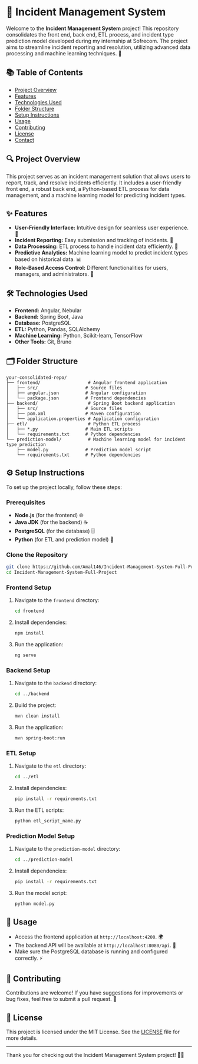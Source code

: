 # 🌟 Incident Management System

Welcome to the **Incident Management System** project! This repository consolidates the front end, back end, ETL process, and incident type prediction model developed during my internship at Sofrecom. The project aims to streamline incident reporting and resolution, utilizing advanced data processing and machine learning techniques. 🚀

## 📚 Table of Contents

- [Project Overview](#project-overview)
- [Features](#features)
- [Technologies Used](#technologies-used)
- [Folder Structure](#folder-structure)
- [Setup Instructions](#setup-instructions)
- [Usage](#usage)
- [Contributing](#contributing)
- [License](#license)
- [Contact](#contact)

## 🔍 Project Overview

This project serves as an incident management solution that allows users to report, track, and resolve incidents efficiently. It includes a user-friendly front end, a robust back end, a Python-based ETL process for data management, and a machine learning model for predicting incident types. 

## ✨ Features

- **User-Friendly Interface:** Intuitive design for seamless user experience. 🎨
- **Incident Reporting:** Easy submission and tracking of incidents. 📝
- **Data Processing:** ETL process to handle incident data efficiently. 🔄
- **Predictive Analytics:** Machine learning model to predict incident types based on historical data. 📊
- **Role-Based Access Control:** Different functionalities for users, managers, and administrators. 🔐

## 🛠️ Technologies Used

- **Frontend:** Angular, Nebular
- **Backend:** Spring Boot, Java
- **Database:** PostgreSQL
- **ETL:** Python, Pandas, SQLAlchemy
- **Machine Learning:** Python, Scikit-learn, TensorFlow
- **Other Tools:** Git, Bruno

## 🗂️ Folder Structure

```
your-consolidated-repo/
├── frontend/                  # Angular frontend application
│   ├── src/                  # Source files
│   ├── angular.json          # Angular configuration
│   └── package.json          # Frontend dependencies
├── backend/                   # Spring Boot backend application
│   ├── src/                  # Source files
│   ├── pom.xml               # Maven configuration
│   └── application.properties # Application configuration
├── etl/                       # Python ETL process
│   ├── *.py                  # Main ETL scripts
│   └── requirements.txt      # Python dependencies
└── prediction-model/          # Machine learning model for incident type prediction
    ├── model.py              # Prediction model script
    └── requirements.txt      # Python dependencies
```

## ⚙️ Setup Instructions

To set up the project locally, follow these steps:

### Prerequisites

- **Node.js** (for the frontend) 🌐
- **Java JDK** (for the backend) ☕
- **PostgreSQL** (for the database) 🗄️
- **Python** (for ETL and prediction model) 🐍

### Clone the Repository

```bash
git clone https://github.com/Amal146/Incident-Management-System-Full-Project.git
cd Incident-Management-System-Full-Project
```

### Frontend Setup

1. Navigate to the `frontend` directory:
   ```bash
   cd frontend
   ```

2. Install dependencies:
   ```bash
   npm install
   ```

3. Run the application:
   ```bash
   ng serve
   ```

### Backend Setup

1. Navigate to the `backend` directory:
   ```bash
   cd ../backend
   ```

2. Build the project:
   ```bash
   mvn clean install
   ```

3. Run the application:
   ```bash
   mvn spring-boot:run
   ```

### ETL Setup

1. Navigate to the `etl` directory:
   ```bash
   cd ../etl
   ```

2. Install dependencies:
   ```bash
   pip install -r requirements.txt
   ```

3. Run the ETL scripts:
   ```bash
   python etl_script_name.py
   ```

### Prediction Model Setup

1. Navigate to the `prediction-model` directory:
   ```bash
   cd ../prediction-model
   ```

2. Install dependencies:
   ```bash
   pip install -r requirements.txt
   ```

3. Run the model script:
   ```bash
   python model.py
   ```

## 🚀 Usage

- Access the frontend application at `http://localhost:4200`. 🌍
- The backend API will be available at `http://localhost:8080/api`. 🔗
- Make sure the PostgreSQL database is running and configured correctly. ⚡

## 🤝 Contributing

Contributions are welcome! If you have suggestions for improvements or bug fixes, feel free to submit a pull request. 🙌

## 📜 License

This project is licensed under the MIT License. See the [LICENSE](LICENSE) file for more details.


---

Thank you for checking out the Incident Management System project! 🌈✨
```
